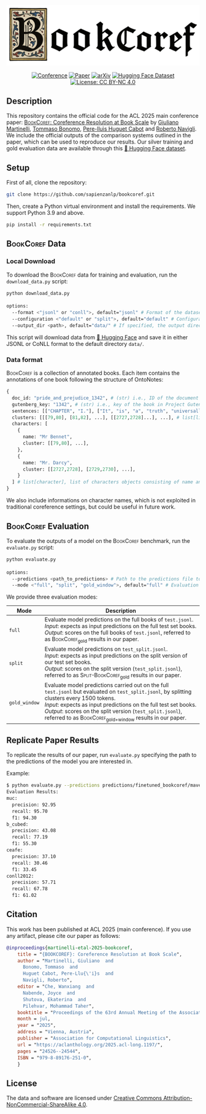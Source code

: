 <div align="center">
  <img src="assets/bookcoref.png" width="700">

</div>

<div align="center">



[![Conference](http://img.shields.io/badge/ACL-2025-4b44ce.svg)](https://2025.aclweb.org/)
[![Paper](http://img.shields.io/badge/paper-ACL--anthology-B31B1B.svg)](https://aclanthology.org/2025.acl-long.1197.pdf)
[![arXiv](https://img.shields.io/badge/arXiv-2507.12075-008080.svg)](https://arxiv.org/abs/2507.12075)
[![Hugging Face Dataset](https://img.shields.io/badge/%F0%9F%A4%97%20Hugging%20Face-Dataset-FCD21D)](https://huggingface.co/collections/sapienzanlp/relik-retrieve-read-and-link-665d9e4a5c3ecba98c1bef19)
[![License: CC BY-NC 4.0](https://img.shields.io/badge/License-CC%20BY--NC%204.0-green.svg)](https://creativecommons.org/licenses/by-nc/4.0/)
</div>


##  Description
This repository contains the official code for the ACL 2025 main conference paper: [<span style="font-variant: small-caps;">BookCoref</span>: Coreference Resolution at Book Scale](https://aclanthology.org/2025.acl-long.1197.pdf) by [Giuliano Martinelli](https://www.linkedin.com/in/giuliano-martinelli-20a9b2193/), [Tommaso Bonomo](https://www.linkedin.com/in/tommaso-bonomo/), [Pere-lluìs Huguet Cabot](https://www.linkedin.com/in/perelluis/) and [Roberto Navigli](https://www.linkedin.com/in/robertonavigli/).
We include the official outputs of the comparison systems outlined in the paper, which can be used to reproduce our results.
Our silver training and gold evaluation data are available through this [🤗 Hugging Face dataset](https://huggingface.co/datasets/sapienzanlp/bookcoref).

## Setup 

First of all, clone the repository: 
```bash
git clone https://github.com/sapienzanlp/bookcoref.git
```

Then, create a Python virtual environment and install the requirements. We support Python 3.9 and above.
```bash
pip install -r requirements.txt
```

## <span style="font-variant: small-caps;">BookCoref</span> Data

### Local Download
To download the <span style="font-variant: small-caps;">BookCoref</span> data for training and evaluation, run the `download_data.py` script:
```bash
python download_data.py

options:
  --format <"jsonl" or "conll">, default="jsonl" # Format of the dataset to download
  --configuration <"default" or "split">, default="default" # Configuration of the huggingface dataset, either 'default' or 'split'
  --output_dir <path>, default="data/" # If specified, the output directory for the dataset
```

This script will download data from [🤗 Hugging Face](https://huggingface.co/datasets/sapienzanlp/bookcoref) and save it in either JSONL or CoNLL format to the default directory `data/`.

### Data format
<span style="font-variant: small-caps;">BookCoref</span> is a collection of annotated books. Each item contains the annotations of one book following the structure of OntoNotes:

```python
{
  doc_id: "pride_and_prejudice_1342", # (str) i.e., ID of the document 
  gutenberg_key: "1342", # (str) i.e., key of the book in Project Gutenberg
  sentences: [["CHAPTER", "I."], ["It", "is", "a", "truth", "universally", "acknowledged", ...], ...], # list[list[str]] i.e., list of word-tokenized sentences
  clusters: [[[79,80], [81,82], ...], [[2727,2728]...], ...], # list[list[list[int]]] i.e., list of clusters' mention offsets
  characters: [
    {
      name: "Mr Bennet", 
      cluster: [[79,80], ...],
    },
    {
      name: "Mr. Darcy",
      cluster: [[2727,2728], [2729,2730], ...],
    }
  ] # list[character], list of characters objects consisting of name and mentions offsets, i,e., dict[name: str, cluster: list[list[int]]]
}
```

We also include informations on character names, which is not exploited in traditional coreference settings, but could be useful in future work.

## <span style="font-variant: small-caps;">BookCoref</span> Evaluation

To evaluate the outputs of a model on the <span style="font-variant: small-caps;">BookCoref</span> benchmark, run the `evaluate.py` script:

```bash
python evaluate.py

options:
  --predictions <path_to_predictions> # Path to the predictions file to evaluate.
  --mode <"full", "split", "gold_window">, default="full" # Evaluation mode.
```

We provide three evaluation modes:

| Mode | Description |
|-------|-------------|
| `full`| Evaluate model predictions on the full books of `test.jsonl`. <br/> *Input*: expects as input predictions on the full test set books. <br/> *Output*: scores on the full books of `test.jsonl`, referred to as <span style="font-variant: small-caps;">BookCoref</span><sub>gold</sub> results in our paper. |
| `split` | Evaluate model predictions on `test_split.jsonl`. <br/> *Input*: expects as input predictions on the split version of our test set books. <br/> *Output*: scores on the split version (`test_split.jsonl`), referred to as <span style="font-variant: small-caps;">Split-BookCoref</span><sub>gold</sub> results in our paper. |
| `gold_window` | Evaluate model predictions carried out on the full `test.jsonl` but evaluated on `test_split.jsonl`, by splitting clusters every 1500 tokens. <br/> *Input*: expects as input predictions on the full test set books. <br/> *Output*: scores on the split version (`test_split.jsonl`), referred to as <span style="font-variant: small-caps;">BookCoref</span><sub>gold+window</sub> results in our paper. |

## Replicate Paper Results
To replicate the results of our paper, run `evaluate.py` specifying the path to the predictions of the model you are interested in. 

Example:
```bash
$ python evaluate.py --predictions predictions/finetuned_bookcoref/maverick_xl.jsonl
Evaluation Results:
muc:
  precision: 92.95
  recall: 95.70
  f1: 94.30
b_cubed:
  precision: 43.08
  recall: 77.19
  f1: 55.30
ceafe:
  precision: 37.10
  recall: 30.46
  f1: 33.45
conll2012:
  precision: 57.71
  recall: 67.78
  f1: 61.02
```

## Citation
This work has been published at ACL 2025 (main conference). If you use any artifact, please cite our paper as follows:

```bibtex
@inproceedings{martinelli-etal-2025-bookcoref,
    title = "{BOOKCOREF}: Coreference Resolution at Book Scale",
    author = "Martinelli, Giuliano  and
      Bonomo, Tommaso  and
      Huguet Cabot, Pere-Llu{\'i}s  and
      Navigli, Roberto",
    editor = "Che, Wanxiang  and
      Nabende, Joyce  and
      Shutova, Ekaterina  and
      Pilehvar, Mohammad Taher",
    booktitle = "Proceedings of the 63rd Annual Meeting of the Association for Computational Linguistics (Volume 1: Long Papers)",
    month = jul,
    year = "2025",
    address = "Vienna, Austria",
    publisher = "Association for Computational Linguistics",
    url = "https://aclanthology.org/2025.acl-long.1197/",
    pages = "24526--24544",
    ISBN = "979-8-89176-251-0",
    }
```


## License

The data and software are licensed under [Creative Commons Attribution-NonCommercial-ShareAlike 4.0](https://creativecommons.org/licenses/by-nc-sa/4.0/).

